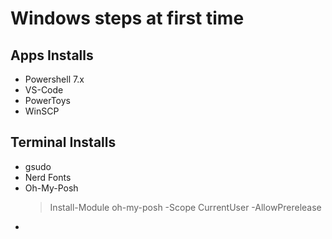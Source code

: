 # Windows steps at first time

## Apps Installs

- Powershell 7.x
- VS-Code 
- PowerToys
- WinSCP

## Terminal Installs

- gsudo
- Nerd Fonts
- Oh-My-Posh
	> Install-Module oh-my-posh -Scope CurrentUser -AllowPrerelease
-   
